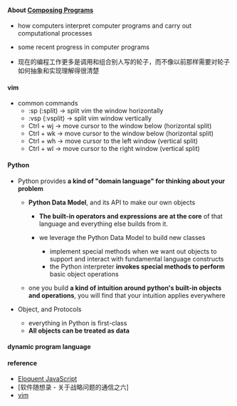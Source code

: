 


#### About [Composing Programs](http://composingprograms.com/pages/11-getting-started.html)    
* how computers interpret computer programs and carry out computational processes  
* some recent progress in computer programs  

* 现在的编程工作更多是调用和组合别人写的轮子，而不像以前那样需要对轮子如何抽象和实现理解得很清楚 



#### vim
* common commands 
    - :sp (:split) -> split vim the window horizontally  
    - :vsp (:vsplit) -> split vim window vertically  
    - Ctrl + wj -> move cursor to the window below (horizontal split)  
    - Ctrl + wk -> move cursor to the window below (horizontal split)  
    - Ctrl + wh -> move cursor to the left window (vertical split)
    - Ctrl + wl -> move cursor to the right window (vertical split)


#### Python  
* Python provides **a kind of "domain language" for thinking about your problem**    
    - **Python Data Model**, and its API to make our own objects  
        + **The built-in operators and expressions are at the core** of that language and everything else builds from it.  

        + we leverage the Python Data Model to build new classes  
            - implement special methods when we want out objects to support and interact with fundamental language constructs  
            - the Python interpreter **invokes special methods to perform** basic object operations  
  
    - one you build **a kind of intuition around python's built-in objects and operations**, you will find that your intuition applies everywhere  
        
* Object, and Protocols  
    - everything in Python is first-class  
    - **All objects can be treated as data**    



#### dynamic program language  


#### reference
* [Eloquent JavaScript](https://eloquentjavascript.net/)
* [软件随想录 - 关于战略问题的通信之六]  
* [vim](https://yannesposito.com/Scratch/en/blog/Learn-Vim-Progressively/)

